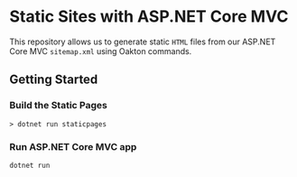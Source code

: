 # Static Sites with ASP.NET Core MVC

This repository allows us to generate static `HTML` files from our ASP.NET Core MVC `sitemap.xml` using Oakton commands.

## Getting Started

### Build the Static Pages

```console
> dotnet run staticpages
```

### Run ASP.NET Core MVC app

```
dotnet run
```

